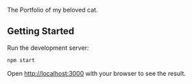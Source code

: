 The Portfolio of my beloved cat.

## Getting Started

Run the development server:

```bash
npm start
```

Open [http://localhost:3000](http://localhost:3000) with your browser to see the result.